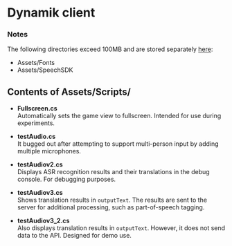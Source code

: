# Dynamik client

### Notes
The following directories exceed 100MB and are stored separately [here](https://drive.google.com/drive/folders/1JITQ1qo_dNusZ1bEZWdRxj7GDUrXKtGK?usp=sharing):

- Assets/Fonts  
- Assets/SpeechSDK  

## Contents of Assets/Scripts/
- **Fullscreen.cs**  
  Automatically sets the game view to fullscreen. Intended for use during experiments.  

- **testAudio.cs**  
  It bugged out after attempting to support multi-person input by adding multiple microphones.  

- **testAudiov2.cs**  
  Displays ASR recognition results and their translations in the debug console. For debugging purposes.  

- **testAudiov3.cs**  
  Shows translation results in `outputText`. The results are sent to the server for additional processing, such as part-of-speech tagging.  

- **testAudiov3_2.cs**  
  Also displays translation results in `outputText`. However, it does not send data to the API. Designed for demo use.  
